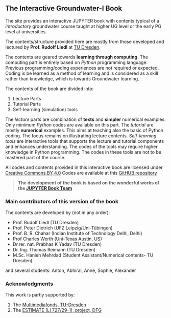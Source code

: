 ## The Interactive Groundwater-I Book


The site provides an interactive JUPYTER book with contents typical of a _introductory_ groundwater course taught at higher UG level or the early PG level at universities. 

The contents/structure provided here are mostly from those developed and lectured by **Prof. Rudolf Liedl** at [TU Dresden](https://tu-dresden.de/). 

The contents are geared towards **learning through computing**. The computing part is entirely based on _Python_ programming language. Previous programming/coding experiences are not required or expected. Coding is be learned as a method of learning and is considered as a skill rather than knowledge, which is towards Groundwater learning.

The contents of the book are divided into:
1. Lecture Parts
2. Tutorial Parts
3. Self-learning (simulation) tools

The _lecture_ parts are combination of **texts** and **simpler** numerical examples. Only minimum _Python_ codes are available on this part.
The _tutorial_ are mostly **numerical** examples. This aims at teaching also the basic of Python coding. The focus remains on illustrating lecture contents. _Self-learning tools_ are interactive tools that supports the lecture and tutorial components and enhances understanding. The codes of the tools may require higher knowledge in Python programming. The codes in these tools are not to be mastered part of the course.

All codes and contents provided in this interactive book are licensed under [Creative Commons BY 4.0](https://creativecommons.org/licenses/by/4.0/) 
Codes are available at this [GitHUB repository](https://github.com/prabhasyadav/iGW-I)


> **The development of the book is based on the **wonderful** works of the [JUPYTER Book Team](https://jupyterbook.org/intro.html)**


### Main contributors of this version of the book

The contents are developed by (not in any order):
- Prof. Rudolf Liedl (TU Dresden)
- Prof. Peter Dietrich (UFZ Leipzig/Uni-Tübingen)
- Prof. B. R. Chahar (Indian Institute of Technology Delhi, Delhi)
- Prof Charles Werth (Uni-Texas Austin, US)
- Dr.rer. nat. Prabhas K Yadav (TU Dresden)
- Dr. Ing. Thomas Reimann (TU Dresden)
- M.Sc. Hanieh Mehrdad (Student Assistant/Numerical contents- TU Dresden)

and several students: Anton, Abhiral, Anne, Sophie, Alexander



### Acknowledgments 

This work is partly supported by:
1. The [Multimediafonds, TU-Dresden][Multimediafonds, TU-Dresden] 
2. The [ESTIMATE (LI 727/29-1), project, DFG][DFG]



[Multimediafonds, TU-Dresden]: https://tu-dresden.de/tu-dresden/organisation/rektorat/prorektor-bildung-und-internationales/zill/e-learning/multimediafonds

[DFG]: https://www.dfg.de/
